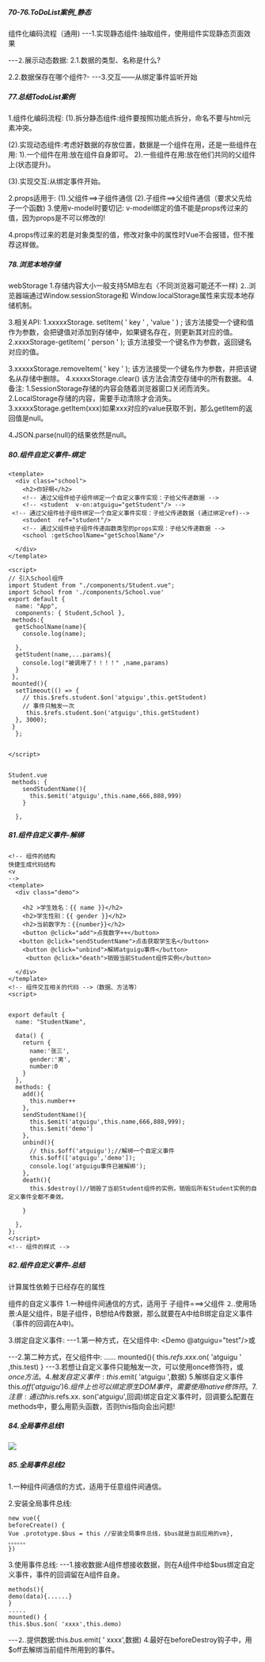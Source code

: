 ##### 70-76.ToDoList案例_静态

组件化编码流程（通用)
---1.实现静态组件:抽取组件，使用组件实现静态页面效果

---⒉展示动态数据:
2.1.数据的类型、名称是什么?

2.2.数据保存在哪个组件?-
---3.交互——从绑定事件监听开始



##### 77.总结TodoList案例

1.组件化编码流程:
(1).拆分静态组件:组件要按照功能点拆分，命名不要与html元素冲突。

(2).实现动态组件:考虑好数据的存放位置，数据是一个组件在用，还是一些组件在用:
             1).一个组件在用:放在组件自身即可。
             2).一些组件在用:放在他们共同的父组件上(状态提升)。

(3).实现交互:从绑定事件开始。

2.props适用于:
(1).父组件==>子组件通信
(2).子组件==>父组件通信（要求父先给子一个函数)
3.使用v-model时要切记: v-model绑定的值不能是props传过来的值，因为props是不可以修改的!

4.props传过来的若是对象类型的值，修改对象中的属性时Vue不会报错，但不推荐这样做。

##### 78.浏览本地存储

webStorage
1.存储内容大小一般支持5MB左右〈不同浏览器可能还不一样)
⒉.浏览器端通过Window.sessionStorage和 Window.localStorage属性来实现本地存储机制。

3.相关API:
1.xxxxxStorage. setItem( ' key ' , 'value ' ) ;
该方法接受一个键和值作为参数，会把键值对添加到存储中，如果键名存在，则更新其对应的值。
2.xxxxStorage-getItem( ' person ' );
该方法接受一个键名作为参数，返回键名对应的值。

3.xxxxxStorage.removeItem( ' key ' );
该方法接受一个键名作为参数，并把该键名从存储中删除。
4.xxxxxStorage.clear()
该方法会清空存储中的所有数据。
4.备注:
1.SessionStorage存储的内容会随着浏览器窗口关闭而消失。
2.LocalStorage存储的内容，需要手动清除才会消失。
3.xxxxxStorage.getItem(xxx)如果xxx对应的value获取不到，那么getltem的返回值是null。

4.JSON.parse(null)的结果依然是null。

##### 80.组件自定义事件-绑定

```
<template>
  <div class="school">
    <h2>你好啊</h2>
    <!-- 通过父组件给子组件绑定一个自定义事件实现：子给父传递数据 -->
    <!-- <student  v-on:atguigu="getStudent"/> -->
 <!-- 通过父组件给子组件绑定一个自定义事件实现：子给父传递数据 (通过绑定ref)-->
    <student  ref="student"/>
    <!-- 通过父组件给子组件传递函数类型的props实现：子给父传递数据 -->
    <school :getSchoolName="getSchoolName"/>
    
  </div>
</template>

<script>
// 引入School组件
import Student from "./components/Student.vue";
import School from './components/School.vue'
export default {
  name: "App",
  components: { Student,School },
 methods:{
  getSchoolName(name){
    console.log(name);

  },
  getStudent(name,...params){
    console.log("被调用了！！！！" ,name,params)
  }
 },
 mounted(){
  setTimeout(() => {
    // this.$refs.student.$on('atguigu',this.getStudent)
    // 事件只触发一次
     this.$refs.student.$on('atguigu',this.getStudent)
  }, 3000);
 }
  };
  

</script>


Student.vue
 methods: {
    sendStudentName(){
      this.$emit('atguigu',this.name,666,888,999)
    }

  },
```

##### 81.组件自定义事件-解绑

```
<!-- 组件的结构 
快捷生成代码结构
<v
-->
<template>
  <div class="demo">
    
    <h2 >学生姓名：{{ name }}</h2>
    <h2>学生性别：{{ gender }}</h2>
    <h2>当前数字为：{{number}}</h2>
    <button @click="add">点我数字++</button>
   <button @click="sendStudentName">点击获取学生名</button>
    <button @click="unbind">解绑atguigu事件</button>
     <button @click="death">销毁当前Student组件实例</button>
    
  </div>
</template>
<!-- 组件交互相关的代码 -->（数据、方法等）
<script>


export default {
  name: "StudentName",

  data() {
    return {
      name:'张三',
      gender:'男',
      number:0
    }
  },
  methods: {
    add(){
      this.number++
    },
    sendStudentName(){
      this.$emit('atguigu',this.name,666,888,999);
      this.$emit('demo')
    },
    unbind(){
      // this.$off('atguigu');//解绑一个自定义事件
      this.$off(['atguigu','demo']);
      console.log('atguigu事件已被解绑');
    },
    death(){
      this.$destroy()//销毁了当前Student组件的实例，销毁后所有Student实例的自定义事件全都不奏效。

    }

  },
};
</script>
<!-- 组件的样式 -->
```

##### 82.组件自定义事件-总结

计算属性依赖于已经存在的属性

组件的自定义事件
1.一种组件间通信的方式，适用于   子组件===>父组件
⒉.使用场景:A是父组件，B是子组件，B想给A传数据，那么就要在A中给B绑定自定义事件（事件的回调在A中)。

3.绑定自定义事件:
---1.第一种方式，在父组件中: <Demo @atguigu="test"/>或<Demo v-on:atguigu="test" />

---2.第二种方式，在父组件中:
<Demo ref="demo" />
......
mounted(){
this.$refs.xxx.$on( 'atguigu ' ,this.test)
}
---3.若想让自定义事件只能触发一次，可以使用once修饰符，或 $once方法。
4.触发自定义事件:this.$emit( 'atguigu ',数据)
5.解绑自定义事件this.$off( ' atguigu ')
6.组件上也可以绑定原生DOM事件，需要使用native修饰符。
7.注意:通过 this.$refs.xx. son('atguigu',回调)绑定自定义事件时，回调要么配置在methods中，要么用箭头函数，否则this指向会出问题!

##### 84.全局事件总线1

![](assets/Vue与Vuecomponent的关系.png)

##### 85.全局事件总线2

1.一种组件间通信的方式，适用于任意组件间通信。

2.安装全局事件总线:

```
new vue({
beforeCreate() {
Vue .prototype.$bus = this //安装全局事件总线，$bus就是当前应用的vm},
。。。。。。
})
```

3.使用事件总线:
---1.接收数据:A组件想接收数据，则在A组件中给$bus绑定自定义事件，事件的回调留在A组件自身。

```
methods(){
demo(data){......}
}
.....
mounted() {
this.$bus.$on( 'xxxx',this.demo)
```

---⒉.提供数据:this.$bus.$emit( ' xxxx',数据)
4.最好在beforeDestroy钩子中，用$off去解绑当前组件所用到的事件。